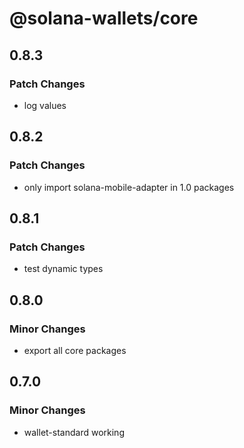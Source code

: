 # @solana-wallets/core

## 0.8.3

### Patch Changes

- log values

## 0.8.2

### Patch Changes

- only import solana-mobile-adapter in 1.0 packages

## 0.8.1

### Patch Changes

- test dynamic types

## 0.8.0

### Minor Changes

- export all core packages

## 0.7.0

### Minor Changes

- wallet-standard working
